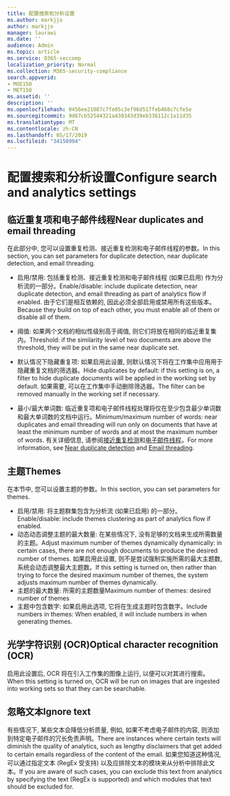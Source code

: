 ```yaml
---
title: 配置搜索和分析设置
ms.author: markjjo
author: markjjo
manager: laurawi
ms.date: ''
audience: Admin
ms.topic: article
ms.service: O365-seccomp
localization_priority: Normal
ms.collection: M365-security-compliance
search.appverid:
- MOE150
- MET150
ms.assetid: ''
description: ''
ms.openlocfilehash: 0456ee21087c7fe05c3ef96d517feb468c7cfe5e
ms.sourcegitcommit: 9d67cb52544321a430343d39eb336112c1a11d35
ms.translationtype: MT
ms.contentlocale: zh-CN
ms.lasthandoff: 05/17/2019
ms.locfileid: "34150994"
---
```

# <a name="configure-search-and-analytics-settings"></a><span data-ttu-id="95273-102">配置搜索和分析设置</span><span class="sxs-lookup"><span data-stu-id="95273-102">Configure search and analytics settings</span></span>

## <a name="near-duplicates-and-email-threading"></a><span data-ttu-id="95273-103">临近重复项和电子邮件线程</span><span class="sxs-lookup"><span data-stu-id="95273-103">Near duplicates and email threading</span></span>

<span data-ttu-id="95273-104">在此部分中, 您可以设置重复检测、接近重复检测和电子邮件线程的参数。</span><span class="sxs-lookup"><span data-stu-id="95273-104">In this section, you can set parameters for duplicate detection, near duplicate detection, and email threading.</span></span>

- <span data-ttu-id="95273-105">启用/禁用: 包括重复检测、接近重复检测和电子邮件线程 (如果已启用) 作为分析流的一部分。</span><span class="sxs-lookup"><span data-stu-id="95273-105">Enable/disable: include duplicate detection, near duplicate detection, and email threading as part of analytics flow if enabled.</span></span> <span data-ttu-id="95273-106">由于它们是相互依赖的, 因此必须全部启用或禁用所有这些版本。</span><span class="sxs-lookup"><span data-stu-id="95273-106">Because they build on top of each other, you must enable all of them or disable all of them.</span></span>

- <span data-ttu-id="95273-107">阈值: 如果两个文档的相似性级别高于阈值, 则它们将放在相同的临近重复集内。</span><span class="sxs-lookup"><span data-stu-id="95273-107">Threshold: if the similarity level of two documents are above the threshold, they will be put in the same near duplicate set.</span></span>

- <span data-ttu-id="95273-108">默认情况下隐藏重复项: 如果启用此设置, 则默认情况下将在工作集中应用用于隐藏重复文档的筛选器。</span><span class="sxs-lookup"><span data-stu-id="95273-108">Hide duplicates by default: if this setting is on, a filter to hide duplicate documents will be applied in the working set by default.</span></span> <span data-ttu-id="95273-109">如果需要, 可以在工作集中手动删除筛选器。</span><span class="sxs-lookup"><span data-stu-id="95273-109">The filter can be removed manually in the working set if necessary.</span></span>

- <span data-ttu-id="95273-110">最小/最大单词数: 临近重复项和电子邮件线程处理将仅在至少包含最少单词数和最大单词数的文档中运行。</span><span class="sxs-lookup"><span data-stu-id="95273-110">Minimum/maximum number of words: near duplicates and email threading will run only on documents that have at least the minimum number of words and at most the maximum number of words.</span></span>
<span data-ttu-id="95273-111">有关详细信息, 请参阅[接近重复检测](near-duplicates.md)和[电子邮件线程](email-threading.md)。</span><span class="sxs-lookup"><span data-stu-id="95273-111">For more information, see [Near duplicate detection](near-duplicates.md) and [Email threading](email-threading.md).</span></span>

## <a name="themes"></a><span data-ttu-id="95273-112">主题</span><span class="sxs-lookup"><span data-stu-id="95273-112">Themes</span></span>

<span data-ttu-id="95273-113">在本节中, 您可以设置主题的参数。</span><span class="sxs-lookup"><span data-stu-id="95273-113">In this section, you can set parameters for themes.</span></span>

- <span data-ttu-id="95273-114">启用/禁用: 将主题群集包含为分析流 (如果已启用) 的一部分。</span><span class="sxs-lookup"><span data-stu-id="95273-114">Enable/disable: include themes clustering as part of analytics flow if enabled.</span></span>
- <span data-ttu-id="95273-115">动态动态调整主题的最大数量: 在某些情况下, 没有足够的文档来生成所需数量的主题。</span><span class="sxs-lookup"><span data-stu-id="95273-115">Adjust maximum number of themes dynamically dynamically: in certain cases, there are not enough documents to produce the desired number of themes.</span></span> <span data-ttu-id="95273-116">如果启用此设置, 则不是尝试强制实施所需的最大主题数, 系统会动态调整最大主题数。</span><span class="sxs-lookup"><span data-stu-id="95273-116">If this setting is turned on, then rather than trying to force the desired maximum number of themes, the system adjusts maximum number of themes dynamically.</span></span>
- <span data-ttu-id="95273-117">主题的最大数量: 所需的主题数量</span><span class="sxs-lookup"><span data-stu-id="95273-117">Maximum number of themes: desired number of themes</span></span>
- <span data-ttu-id="95273-118">主题中包含数字: 如果启用此选项, 它将在生成主题时包含数字。</span><span class="sxs-lookup"><span data-stu-id="95273-118">Include numbers in themes: When enabled, it will include numbers in when generating themes.</span></span>  

## <a name="optical-character-recognition-ocr"></a><span data-ttu-id="95273-119">光学字符识别 (OCR)</span><span class="sxs-lookup"><span data-stu-id="95273-119">Optical character recognition (OCR)</span></span>

<span data-ttu-id="95273-120">启用此设置后, OCR 将在引入工作集的图像上运行, 以便可以对其进行搜索。</span><span class="sxs-lookup"><span data-stu-id="95273-120">When this setting is turned on, OCR will be run on images that are ingested into working sets so that they can be searchable.</span></span>

## <a name="ignore-text"></a><span data-ttu-id="95273-121">忽略文本</span><span class="sxs-lookup"><span data-stu-id="95273-121">Ignore text</span></span>

<span data-ttu-id="95273-122">有些情况下, 某些文本会降低分析质量, 例如, 如果不考虑电子邮件的内容, 则添加到特定电子邮件的冗长免责声明。</span><span class="sxs-lookup"><span data-stu-id="95273-122">There are instances where certain texts will diminish the quality of analytics, such as lengthy disclaimers that get added to certain emails regardless of the content of the email.</span></span> <span data-ttu-id="95273-123">如果您知道这种情况, 可以通过指定文本 (RegEx 受支持) 以及应排除文本的模块来从分析中排除此文本。</span><span class="sxs-lookup"><span data-stu-id="95273-123">If you are aware of such cases, you can exclude this text from analytics by specifying the text (RegEx is supported) and which modules that text should be excluded for.</span></span>